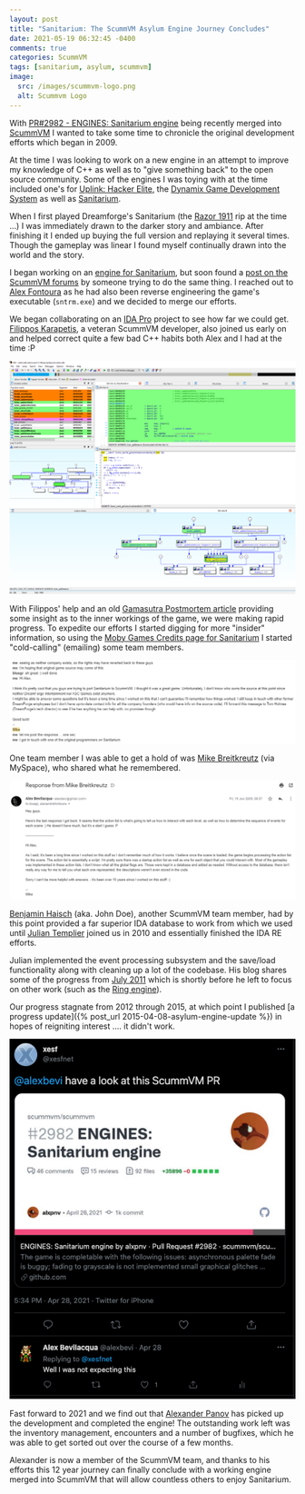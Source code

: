 ```yaml
---
layout: post
title: "Sanitarium: The ScummVM Asylum Engine Journey Concludes"
date: 2021-05-19 06:32:45 -0400
comments: true
categories: ScummVM
tags: [sanitarium, asylum, scummvm]
image:
  src: /images/scummvm-logo.png
  alt: Scummvm Logo
---
```


With [PR#2982 - ENGINES: Sanitarium engine](https://github.com/scummvm/scummvm/pull/2982) being recently merged into [ScummVM](https://www.scummvm.org/) I wanted to take some time to chronicle the original development efforts which began in 2009.

At the time I was looking to work on a new engine in an attempt to improve my knowledge of C++ as well as to "give something back" to the open source community. Some of the engines I was toying with at the time included one's for [Uplink: Hacker Elite](https://en.wikipedia.org/wiki/Uplink_(video_game)), the [Dynamix Game Development System](https://code.google.com/archive/p/scummvm-dgds/) as well as [Sanitarium](https://en.wikipedia.org/wiki/Sanitarium_(video_game)).

When I first played Dreamforge's Sanitarium (the [Razor 1911](https://en.wikipedia.org/wiki/Razor_1911) rip at the time ...) I was immediately drawn to the darker story and ambiance. After finishing it I ended up buying the full version and replaying it several times. Though the gameplay was linear I found myself continually drawn into the world and the story.

I began working on an [engine for Sanitarium](https://code.google.com/archive/p/asylumengine/), but soon found a [post on the ScummVM forums](https://forums.scummvm.org/viewtopic.php?f=1&t=7337) by someone trying to do the same thing. I reached out to [Alex Fontoura](https://twitter.com/xesfnet) as he had also been reverse engineering the game's executable (`sntrm.exe`) and we decided to merge our efforts.

We began collaborating on an [IDA Pro](https://www.hex-rays.com/ida-pro/) project to see how far we could get. [Filippos Karapetis](https://wiki.scummvm.org/index.php?title=Developers_Bios#Filippos_Karapetis), a veteran ScummVM developer, also joined us early on and helped correct quite a few bad C++ habits both Alex and I had at the time :P

![](/images/asylum-idapro.png)

With Filippos' help and an old [Gamasutra Postmortem article](https://www.gamasutra.com/view/feature/3299/postmortem_dreamforges_sanitarium.php) providing some insight as to the inner workings of the game, we were making rapid progress. To expedite our efforts I started digging for more "insider" information, so using the [Moby Games Credits page for Sanitarium](https://www.mobygames.com/game/windows/sanitarium/credits) I started "cold-calling" (emailing) some team members.

![](/images/asylum-chat.png)

One team member I was able to get a hold of was [Mike Breitkreutz](https://www.mobygames.com/developer/sheet/view/developerId,3583/) (via MySpace), who shared what he remembered.

![](/images/asylum-mikeemail.png)

[Benjamin Haisch](https://wiki.scummvm.org/index.php?title=Developers_Bios#Benjamin_Haisch) (aka. John Doe), another ScummVM team member, had by this point provided a far superior IDA database to work from which we used until [Julian Templier](http://www.templier.info/) joined us in 2010 and essentially finished the IDA RE efforts.

Julian implemented the event processing subsystem and the save/load functionality along with cleaning up a lot of the codebase. His blog shares some of the progress from [July 2011](https://www.templier.info/2011/07/31/asylum-engine-update-july-2011/) which is shortly before he left to focus on other work (such as the [Ring engine](https://www.templier.info/2011/09/15/ring-engine-status-update/)).

Our progress stagnate from 2012 through 2015, at which point I published [a progress update]({% post_url 2015-04-08-asylum-engine-update %}) in hopes of reigniting interest .... it didn't work.

![](/images/asylum-tweet.png)

Fast forward to 2021 and we find out that [Alexander Panov](https://github.com/alxpnv) has picked up the development and completed the engine! The outstanding work left was the inventory management, encounters and a number of bugfixes, which he was able to get sorted out over the course of a few months.

Alexander is now a member of the ScummVM team, and thanks to his efforts this 12 year journey can finally conclude with a working engine merged into ScummVM that will allow countless others to enjoy Sanitarium.